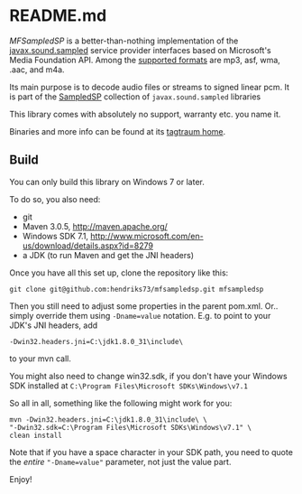 README.md
=========

*MFSampledSP* is a better-than-nothing implementation of the
[javax.sound.sampled](http://docs.oracle.com/javase/10/docs/api/javax/sound/sampled/spi/package-summary.html)
service provider interfaces based on Microsoft's Media Foundation API.
Among the [supported formats](https://msdn.microsoft.com/en-us/library/windows/desktop/dd757927(v=vs.85).aspx)
are mp3, asf, wma, .aac, and m4a.

Its main purpose is to decode audio files or streams to signed linear pcm.
It is part of the [SampledSP](http://www.tagtraum.com/sampledsp.html)
collection of `javax.sound.sampled` libraries

This library comes with absolutely no support, warranty etc. you name it.

Binaries and more info can be found at its [tagtraum home](http://www.tagtraum.com/mfsampledsp/).

Build
-----

You can only build this library on Windows 7 or later.

To do so, you also need:

- git
- Maven 3.0.5, http://maven.apache.org/
- Windows SDK 7.1, http://www.microsoft.com/en-us/download/details.aspx?id=8279
- a JDK (to run Maven and get the JNI headers)

Once you have all this set up, clone the repository like this:

    git clone git@github.com:hendriks73/mfsampledsp.git mfsampledsp

Then you still need to adjust some properties in the parent pom.xml.
Or.. simply override them using `-Dname=value` notation. E.g. to point to your
JDK's JNI headers, add

    -Dwin32.headers.jni=C:\jdk1.8.0_31\include\

to your mvn call.

You might also need to change win32.sdk, if you don't have your Windows SDK
installed at `C:\Program Files\Microsoft SDKs\Windows\v7.1`

So all in all, something like the following might work for you:

    mvn -Dwin32.headers.jni=C:\jdk1.8.0_31\include\ \
    "-Dwin32.sdk=C:\Program Files\Microsoft SDKs\Windows\v7.1" \
    clean install

Note that if you have a space character in your SDK path, you need to quote the *entire*
`"-Dname=value"` parameter, not just the value part.

Enjoy!
